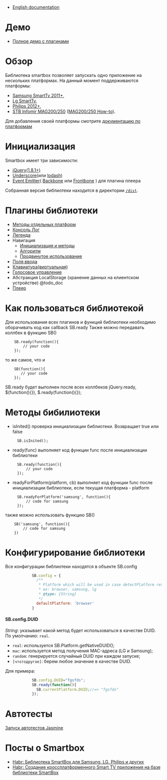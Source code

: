 * [English documentation](README.md)

# Демо
* <a href="http://immosmart.github.io/smartbox/demo/demoApp">Полное демо с плагинами</a>

# Обзор

Библиотека smartbox позволяет запускать одно приложение на нескольких платформах.
На данный момент поддерживаются платформы:
- [Samsung SmartTv 2011+](http://samsungdforum.com/),
- [Lg SmartTv](http://developer.lge.com/resource/tv/RetrieveOverview.dev),
- [Philips 2012+](http://www.yourappontv.com/),
- <a href="http://wiki.infomir.eu/">STB Infomir MAG200/250</a> ([MAG200/250 How-to](docs/ru_mag.md)).

Для добавления своей платформы смотрите [документацию по платформам](docs/ru_platform.md)

# Инициализация

Smartbox имеет три зависимости:
- <a href="https://github.com/jquery/jquery/tree/1.8-stable">jQuery(1.8.1+)</a>
- <a href="https://github.com/jashkenas/underscore">Underscore</a>(или <a href="https://github.com/lodash/lodash">lodash</a>)
- <a href="https://github.com/Wolfy87/EventEmitter">Event Emitter</a>( <a href="https://github.com/jashkenas/backbone">Backbone</a> или <a href="https://github.com/artempoletsky/Frontbone">Frontbone</a> ) для плагина плеера

Собранная версия библиотеки находится в директории [`/dist`](dist).

# Плагины библиотеки

* [Методы отдельных платформ](docs/ru_platform.md)
* [Консоль Лог](docs/ru_log.md)
* [Легенда](docs/ru_legend.md)
* Навигация
    * [Инициализация и методы](docs/ru_nav.md)
    * [Алгоритм](docs/ru_nav_alg.md)
    * [Продвинутое использование](docs/ru_nav_extended.md)
* [Поля ввода](docs/ru_input.md)
* [Клавиатура(виртуальная)](docs/ru_keyboard.md)
* [Голосовое управление](docs/ru_voice.md)
* Абстракция LocalStorage (хранение данных на клиентском устройстве) @todo_doc
* [Плеер](docs/ru_player.md)

# Как пользоваться библиотекой

Для использования всех плагинов и функций библиотеки необходимо оборачивать код как callback SB.ready
Также можно передавать коллбек в функцию SB()

        SB.ready(function(){
            // your code
        });

то же самое, что и

        SB(function(){
           // your code
        });

SB.ready будет выполнен после всех коллбеков jQuery.ready, $(function(){}), $.ready(function(){});

# Методы бибилиотеки

- isInited() проверка инициализации библиотеки. Возвращает true или false

        SB.isInited();

- ready(func) выполняет код функции func после инициализации библиотеки

        SB.ready(function(){
            // your code
        });

- readyForPlatform(platform, cb) выполняет код функции func после инициализации библиотеки,
если текущая платформа - platform

        SB.readyForPlatform('samsung', function(){
            // code for samsung
        });

также можно использовать функцию SB()

        SB('samsung', function(){
            // code for samsung
        })

# Конфигурирование библиотеки

Все конфигурации библиотеки находятся в объекте SB.config

```js
            SB.config = {
              /**
               * Platform which will be used in case detectPlatform returns false
               * ex: browser, samsung, lg
               * @type: {String}
               */
              defaultPlatform: 'browser'
            }
```

#### SB.config.DUID

*String*: указывает какой метод будет использоваться в качестве DUID. По умолчанию: `real`.

* `real`: используется SB.Platform.getNativeDUID();
* `mac`: используется метод получения MAC-адреса (LG и Samsung);
* `random`: генерируется случайный DUID при каждом запуске;
* `[чтотодругое]`: берем любое значение в качестве DUID.

Для примера:

```js
            SB.config.DUID="fgsfds";
            SB.ready(function(){
              SB.currentPlatform.DUID;//=> "fgsfds"
            });
```


# Автотесты
<a href="http://immosmart.github.io/smartbox/">Запуск автотестов Jasmine</a>

# Посты о Smartbox
* <a href="http://habrahabr.ru/post/211236//">Habr: Библиотека SmartBox для Samsung, LG, Philips и других</a>
* <a href="http://habrahabr.ru/post/188294/">Habr: Создание кроссплатформенного Smart TV приложения на базе библиотеки SmartBox</a>
